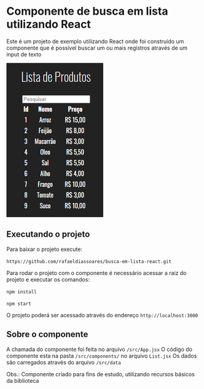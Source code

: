 # Componente de busca em lista utilizando React

Este é um projeto de exemplo utilizando React onde foi construído um componente que é possível buscar um ou mais registros através de um input de texto

![image](https://github.com/rafaeldiassoares/busca-em-lista-react/blob/main/print.png?raw=true)

## Executando o projeto

Para baixar o projeto execute:

`https://github.com/rafaeldiassoares/busca-em-lista-react.git`

Para rodar o projeto com o componente é necessário acessar a raiz do projeto e executar
os comandos: 

`npm install`

`npm start`

O projeto poderá ser acessado através do endereço `http://localhost:3000`

## Sobre o componente

A chamada do componente foi feita no arquivo `/src/App.jsx`
O código do componente esta na pasta `/src/components/` no arquivo `List.jsx`
Os dados são carregados através do arquivo `/src/data`

Obs.: Componente criado para fins de estudo, utilizando recursos básicos da biblioteca
